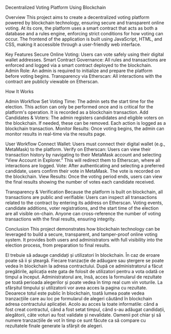 Decentralized Voting Platform Using Blockchain

Overview
This project aims to create a decentralized voting platform powered by blockchain technology, ensuring secure and transparent online voting.
At its core, the platform uses a smart contract that acts as both a database and a rules engine, enforcing strict conditions for how voting can occur. 
The frontend of the application is built using JavaScript, HTML, and CSS, making it accessible through a user-friendly web interface.

Key Features
Secure Online Voting: Users can vote safely using their digital wallet addresses.
Smart Contract Governance: All rules and transactions are enforced and logged via a smart contract deployed to the blockchain.
Admin Role: An admin is required to initialize and prepare the platform before voting begins.
Transparency via Etherscan: All interactions with the contract are publicly viewable on Etherscan.


How It Works

Admin Workflow
Set Voting Time: The admin sets the start time for the election. This action can only be performed once and is critical for the platform's operation. It is recorded as a blockchain transaction.
Add Candidates & Voters: The admin registers candidates and eligible voters on the blockchain. If needed, these can be removed. Each action is logged as a blockchain transaction.
Monitor Results: Once voting begins, the admin can monitor results in real-time via the results page.

User Workflow
Connect Wallet: Users must connect their digital wallet (e.g., MetaMask) to the platform.
Verify on Etherscan: Users can view their transaction history by navigating to their MetaMask account and selecting “View Account in Explorer.” This will redirect them to Etherscan, where all interactions are logged.
Vote: After authenticating and selecting a preferred candidate, users confirm their vote in MetaMask. The vote is recorded on the blockchain.
View Results: Once the voting period ends, users can view the final results showing the number of votes each candidate received.

Transparency & Verification
Because the platform is built on blockchain, all transactions are public and verifiable:
Users can inspect all transactions related to the contract by entering its address on Etherscan.
Voting events, candidate additions, voter registrations, and the start time of the election are all visible on-chain.
Anyone can cross-reference the number of voting transactions with the final results, ensuring integrity.

Conclusion
This project demonstrates how blockchain technology can be leveraged to build a secure, transparent, and tamper-proof online voting system. 
It provides both users and administrators with full visibility into the election process, from preparation to final results.

El trebuie să adauge candidați și utilizatori în blockchain. În caz de eroare poate să ii și șteargă. Fiecare tranzacție de adăugare sau ștergere se poate vedea în blockchain la adresa contractului. 
După ce administratorul a făcut pregătirile, aplicația este gata de folosit de utilizatori pentru a vota odată ce timpul a început. Administratorul are, însă, acces la formularul de rezultate pe toată 
perioada alegerilor și poate vedea în timp real cum vin voturile. La sfârșitul timpului și utilizatorii vor avea acces la pagina cu rezultate. Deoarece totul este public în blockchain, toată lumea poate
vedea tranzacțiile care au loc pe formularul de alegeri căutând în blockchain adresa contractului aplicației. Acolo au acces la toate informatile: când a fost creat contractul, când a fost setat timpul, 
când s-au adăugat candidații, alegătorii, câte voturi au fost validate și nevalidate. Oamenii pot chiar și să numere tranzacțiile de vot în timp ce sunt făcute ca să compare cu rezultatele finale 
generate la sfârșit de alegeri.
